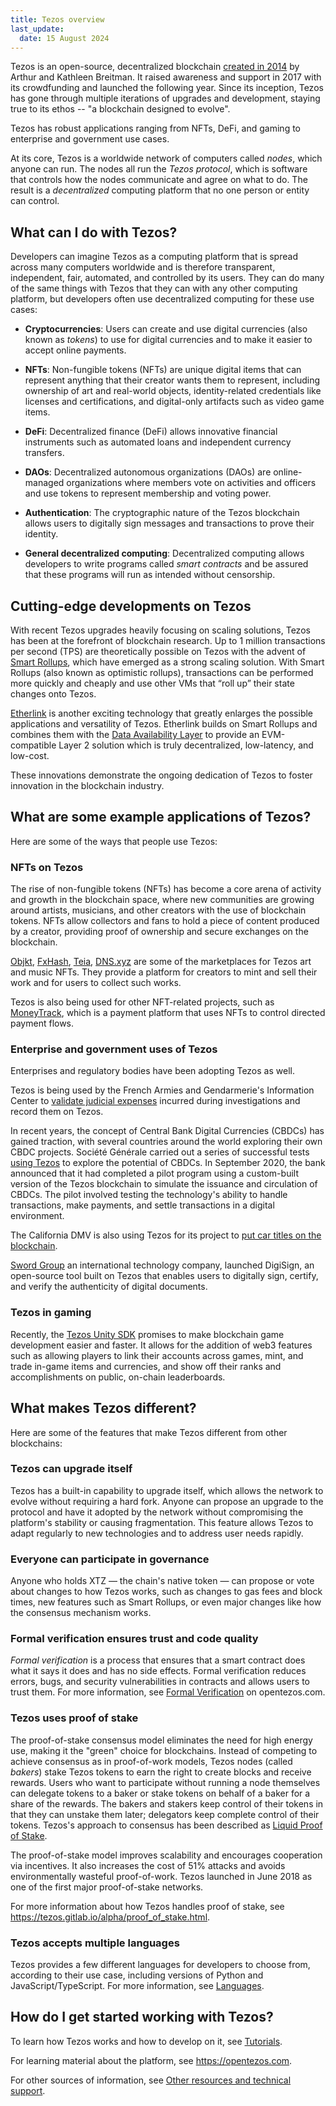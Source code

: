 ```yaml
---
title: Tezos overview
last_update:
  date: 15 August 2024
---
```


Tezos is an open-source, decentralized blockchain [created in 2014](https://tezos.com/whitepaper.pdf) by Arthur and Kathleen Breitman. It raised awareness and support in 2017 with its crowdfunding and launched the following year. Since its inception, Tezos has gone through multiple iterations of upgrades and development, staying true to its ethos -- "a blockchain designed to evolve".

Tezos has robust applications ranging from NFTs, DeFi, and gaming to enterprise and government use cases.

At its core, Tezos is a worldwide network of computers called _nodes_, which anyone can run.
The nodes all run the _Tezos protocol_, which is software that controls how the nodes communicate and agree on what to do.
The result is a _decentralized_ computing platform that no one person or entity can control.

## What can I do with Tezos?

Developers can imagine Tezos as a computing platform that is spread across many computers worldwide and is therefore transparent, independent, fair, automated, and controlled by its users.
They can do many of the same things with Tezos that they can with any other computing platform, but developers often use decentralized computing for these use cases:

- **Cryptocurrencies**: Users can create and use digital currencies (also known as _tokens_) to use for digital currencies and to make it easier to accept online payments.

- **NFTs**: Non-fungible tokens (NFTs) are unique digital items that can represent anything that their creator wants them to represent, including ownership of art and real-world objects, identity-related credentials like licenses and certifications, and digital-only artifacts such as video game items.

- **DeFi**: Decentralized finance (DeFi) allows innovative financial instruments such as automated loans and independent currency transfers.

- **DAOs**: Decentralized autonomous organizations (DAOs) are online-managed organizations where members vote on activities and officers and use tokens to represent membership and voting power.

- **Authentication**: The cryptographic nature of the Tezos blockchain allows users to digitally sign messages and transactions to prove their identity.

- **General decentralized computing**: Decentralized computing allows developers to write programs called _smart contracts_ and be assured that these programs will run as intended without censorship.

## Cutting-edge developments on Tezos

With recent Tezos upgrades heavily focusing on scaling solutions, Tezos has been at the forefront of blockchain research. Up to 1 million transactions per second (TPS) are theoretically possible on Tezos with the advent of [Smart Rollups](/architecture/smart-rollups), which have emerged as a strong scaling solution. With Smart Rollups (also known as optimistic rollups), transactions can be performed more quickly and cheaply and use other VMs that “roll up” their state changes onto Tezos.

[Etherlink](https://www.etherlink.com) is another exciting technology that greatly enlarges the possible applications and versatility of Tezos.
Etherlink builds on Smart Rollups and combines them with the [Data Availability Layer](/architecture/data-availability-layer) to provide an EVM-compatible Layer 2 solution which is truly decentralized, low-latency, and low-cost.

These innovations demonstrate the ongoing dedication of Tezos to foster innovation in the blockchain industry.

## What are some example applications of Tezos?

Here are some of the ways that people use Tezos:

### NFTs on Tezos

The rise of non-fungible tokens (NFTs) has become a core arena of activity and growth in the blockchain space, where new communities are growing around artists, musicians, and other creators with the use of blockchain tokens. NFTs allow collectors and fans to hold a piece of content produced by a creator, providing proof of ownership and secure exchanges on the blockchain.

[Objkt](https://objkt.com/), [FxHash](https://www.fxhash.xyz/), [Teia](https://teia.art/), [DNS.xyz](https://dns.xyz/) are some of the marketplaces for Tezos art and music NFTs.
They provide a platform for creators to mint and sell their work and for users to collect such works.

Tezos is also being used for other NFT-related projects, such as [MoneyTrack](https://moneytrack.io/), which is a payment platform that uses NFTs to control directed payment flows.

### Enterprise and government uses of Tezos

Enterprises and regulatory bodies have been adopting Tezos as well.

Tezos is being used by the French Armies and Gendarmerie's Information Center to [validate judicial expenses](https://cointelegraph.com/news/french-cybercrime-division-uses-smart-contacts-on-tezos-blockchain) incurred during investigations and record them on Tezos.

In recent years, the concept of Central Bank Digital Currencies (CBDCs) has gained traction, with several countries around the world exploring their own CBDC projects. Société Générale carried out a series of successful tests [using Tezos](https://decrypt.co/112127/societe-generales-crypto-division-lands-regulatory-approval-france) to explore the potential of CBDCs. In September 2020, the bank announced that it had completed a pilot program using a custom-built version of the Tezos blockchain to simulate the issuance and circulation of CBDCs. The pilot involved testing the technology's ability to handle transactions, make payments, and settle transactions in a digital environment.

The California DMV is also using Tezos for its project to [put car titles on the blockchain](https://fortune.com/crypto/2023/01/26/california-announces-dmv-run-blockchain-through-partnership-with-tezos/).

[Sword Group](https://www.sword-group.com/2020/09/28/sword-launches-tezos-digisign/) an international technology company, launched DigiSign, an open-source tool built on Tezos that enables users to digitally sign, certify, and verify the authenticity of digital documents.

### Tezos in gaming

Recently, the [Tezos Unity SDK](../unity) promises to make blockchain game development easier and faster. It allows for the addition of web3 features such as allowing players to link their accounts across games, mint, and trade in-game items and currencies, and show off their ranks and accomplishments on public, on-chain leaderboards.

## What makes Tezos different?

Here are some of the features that make Tezos different from other blockchains:

### Tezos can upgrade itself

Tezos has a built-in capability to upgrade itself, which allows the network to evolve without requiring a hard fork. Anyone can propose an upgrade to the protocol and have it adopted by the network without compromising the platform's stability or causing fragmentation. This feature allows Tezos to adapt regularly to new technologies and to address user needs rapidly.

### Everyone can participate in governance

Anyone who holds XTZ — the chain's native token — can propose or vote about changes to how Tezos works, such as changes to gas fees and block times, new features such as Smart Rollups, or even major changes like how the consensus mechanism works.

### Formal verification ensures trust and code quality

*Formal verification* is a process that ensures that a smart contract does what it says it does and has no side effects. Formal verification reduces errors, bugs, and security vulnerabilities in contracts and allows users to trust them. For more information, see [Formal Verification](https://opentezos.com/formal-verification) on opentezos.com.

### Tezos uses proof of stake

The proof-of-stake consensus model eliminates the need for high energy use, making it the "green" choice for blockchains. Instead of competing to achieve consensus as in proof-of-work models, Tezos nodes (called *bakers*) stake Tezos tokens to earn the right to create blocks and receive rewards. Users who want to participate without running a node themselves can delegate tokens to a baker or stake tokens on behalf of a baker for a share of the rewards. The bakers and stakers keep control of their tokens in that they can unstake them later; delegators keep complete control of their tokens. Tezos's approach to consensus has been described as [Liquid Proof of Stake](https://medium.com/tezos/liquid-proof-of-stake-aec2f7ef1da7).

The proof-of-stake model improves scalability and encourages cooperation via incentives. It also increases the cost of 51% attacks and avoids environmentally wasteful proof-of-work. Tezos launched in June 2018 as one of the first major proof-of-stake networks.

For more information about how Tezos handles proof of stake, see https://tezos.gitlab.io/alpha/proof_of_stake.html.

### Tezos accepts multiple languages

Tezos provides a few different languages for developers to choose from, according to their use case, including versions of Python and JavaScript/TypeScript. For more information, see [Languages](../smart-contracts/languages/).

## How do I get started working with Tezos?

To learn how Tezos works and how to develop on it, see [Tutorials](../tutorials).

For learning material about the platform, see https://opentezos.com.

For other sources of information, see [Other resources and technical support](./resources).
